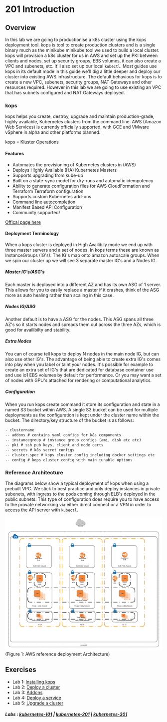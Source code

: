 # 201 Introduction

## Overview

In this lab we are going to productionise a k8s cluster using the kops deployment tool. kops is tool to create production clusters and is a single binary much as the minikube minikube tool we used to build a local cluster. kops will provision a k8s cluster for us in AWS and set up the PKI between clients and nodes, set up security groups, EBS volumes, it can also create a VPC and subenets, etc. It'll also set up our local ```kubectl```. Most guides use kops in its default mode in this guide we'll dig a little deeper and deploy our cluster into existing AWS infrastructure. The default behavious for kops is to create a new VPC, subenets, security groups, NAT Gateways and other resources required. However in this lab we are going to use existing an VPC that has subnets configured and NAT Gateways deployed.

### kops

kops helps you create, destroy, upgrade and maintain production-grade, highly available, Kubernetes clusters from the command line. AWS (Amazon Web Services) is currently officially supported, with GCE and VMware vSphere in alpha and other platforms planned.

kops = Kluster Operations

#### Features

- Automates the provisioning of Kubernetes clusters in (AWS)
- Deploys Highly Available (HA) Kubernetes Masters
- Supports upgrading from kube-up
- Built on a state-sync model for dry-runs and automatic idempotency
- Ability to generate configuration files for AWS CloudFormation and Terraform Terraform configuration
- Supports custom Kubernetes add-ons
- Command line autocompletion
- Manifest Based API Configuration
- Community supported!

[Offical page here](https://github.com/kubernetes/kops)

#### Deployment Terminology

When a kops cluster is deployed in High Availibily mode we end up with three master servers and a set of nodes. In kops terms these are known as InstanceGroups (IG's). The IG's map onto amazon autoscale groups. When we spin our cluster up we will see 3 separate master IG's and a Nodes IG.

##### Master IG's/ASG's

Each master is deployed into a different AZ and has its own ASG of 1 server. This allows for you to easily replace a master if it crashes, think of the ASG more as auto healing rather than scaling in this case. 

##### Nodes IG/ASG

Another default is to have a ASG for the nodes. This ASG spans all three AZ's so it starts nodes and spreads them out across the three AZs, which is good for availibilty and stability.

##### Extra Nodes

You can of course tell kops to deploy N nodes in the main node IG, but can also use other IG's. The advantage of being able to create extra IG's comes into play when you label or taint your nodes. It's possible for example to create an extra set of IG's that are dedicated for database container use and use io1 EBS volumes by default for performance. Or you may want a set of nodes with GPU's attached for rendering or computational analytics.

##### Configuration

When you run kops create command it store its configuration and state in a named S3 bucket within AWS. A single S3 bucket can be used for multiple deployments as the configuration is kept under the cluster name within the bucket. The directory/key structure of the bucket is as follows:

```
- clustername
-- addons # contains yaml configs for k8s components
-- instancegroup # instance group configs (ami, disk etc etc)
-- pki # ssh pub keys, client and node certs
-- secrets # k8s secret configs
-- cluster.spec # kops cluster config including docker settings etc
-- config # kops cluster config with main tunable options
```

### Reference Architecture

The diagrams below show a typical deployment of kops when using a prebuilt VPC. We stick to best practice and only deploy instances in private subenets, with ingress to the pods coming through ELB's deployed in the public subnets. This type of configuration does require you to have access to the provate networking via either direct connect or a VPN in order to access the API server with ```kubectl```. 

![AWS kops](./img/aws-kops.png "Figure. 1")
(Figure 1: AWS reference deployment Architecture)


## Exercises

- Lab 1: [Installing kops](/kubernetes-201/labs/00-install-kops.md)
- Lab 2: [Deploy a cluster](/kubernetes-201/labs/01-deploy-cluster.md)
- Lab 3: [Addons](/kubernetes-201/labs/02-addons.md)
- Lab 4: [Deploy a service](/kubernetes-201/labs/03-deploy-service.md)
- Lab 5: [Upgrade a cluster](/kubernetes-201/labs/04-upgrading.md)

##### Labs : [kubernetes-101](/kubernetes-101/) | [kubernetes-201](/kubernetes-201/) | [kubernetes-301](/kubernetes-301/)
